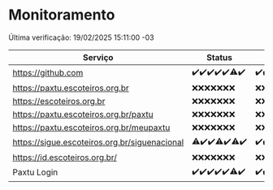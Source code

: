 # Monitoramento

Última verificação: 19/02/2025 15:11:00 -03

|Serviço|Status|Últimas 24h|
|---|---|---|
|https://github.com|<span title="2025-02-12: OK=23">✔️</span><span title="2025-02-13: OK=23">✔️</span><span title="2025-02-14: OK=23">✔️</span><span title="2025-02-15: OK=23">✔️</span><span title="2025-02-16: OK=23">✔️</span><span title="2025-02-17: OK=22, Falhas=1">⚠️</span><span title="2025-02-18: OK=17">✔️</span>|<span title="18/02/2025 15:11:00 -03 : 200">✔️</span><span title="18/02/2025 16:07:00 -03 : 200">✔️</span><span title="18/02/2025 17:09:00 -03 : 200">✔️</span><span title="18/02/2025 18:07:00 -03 : 200">✔️</span><span title="18/02/2025 19:07:00 -03 : 200">✔️</span><span title="18/02/2025 20:07:00 -03 : 200">✔️</span><span title="18/02/2025 21:40:00 -03 : 200">✔️</span><span title="18/02/2025 23:10:00 -03 : 200">✔️</span><span title="19/02/2025 00:13:00 -03 : 200">✔️</span><span title="19/02/2025 01:10:00 -03 : 200">✔️</span><span title="19/02/2025 02:08:00 -03 : 200">✔️</span><span title="19/02/2025 03:12:00 -03 : 200">✔️</span><span title="19/02/2025 04:08:00 -03 : 200">✔️</span><span title="19/02/2025 05:12:00 -03 : 200">✔️</span><span title="19/02/2025 06:09:00 -03 : 200">✔️</span><span title="19/02/2025 07:09:00 -03 : 200">✔️</span><span title="19/02/2025 08:07:00 -03 : 200">✔️</span><span title="19/02/2025 09:15:00 -03 : 200">✔️</span><span title="19/02/2025 10:15:00 -03 : 200">✔️</span><span title="19/02/2025 11:08:00 -03 : 200">✔️</span><span title="19/02/2025 12:09:00 -03 : 200">✔️</span><span title="19/02/2025 13:10:00 -03 : 200">✔️</span><span title="19/02/2025 14:07:00 -03 : 200">✔️</span><span title="19/02/2025 15:11:00 -03 : 200">✔️</span>|
|https://paxtu.escoteiros.org.br|<span title="2025-02-12: Falhas=23">❌</span><span title="2025-02-13: Falhas=23">❌</span><span title="2025-02-14: Falhas=23">❌</span><span title="2025-02-15: Falhas=23">❌</span><span title="2025-02-16: Falhas=23">❌</span><span title="2025-02-17: Falhas=23">❌</span><span title="2025-02-18: Falhas=17">❌</span>|<span title="18/02/2025 15:11:00 -03 : 403">❌</span><span title="18/02/2025 16:07:00 -03 : 403">❌</span><span title="18/02/2025 17:09:00 -03 : 403">❌</span><span title="18/02/2025 18:07:00 -03 : 403">❌</span><span title="18/02/2025 19:07:00 -03 : 403">❌</span><span title="18/02/2025 20:07:00 -03 : 403">❌</span><span title="18/02/2025 21:40:00 -03 : 403">❌</span><span title="18/02/2025 23:10:00 -03 : 403">❌</span><span title="19/02/2025 00:13:00 -03 : 403">❌</span><span title="19/02/2025 01:10:00 -03 : 403">❌</span><span title="19/02/2025 02:08:00 -03 : 403">❌</span><span title="19/02/2025 03:12:00 -03 : 403">❌</span><span title="19/02/2025 04:08:00 -03 : 403">❌</span><span title="19/02/2025 05:12:00 -03 : 403">❌</span><span title="19/02/2025 06:09:00 -03 : 403">❌</span><span title="19/02/2025 07:09:00 -03 : 403">❌</span><span title="19/02/2025 08:07:00 -03 : 403">❌</span><span title="19/02/2025 09:15:00 -03 : 403">❌</span><span title="19/02/2025 10:15:00 -03 : 403">❌</span><span title="19/02/2025 11:08:00 -03 : 403">❌</span><span title="19/02/2025 12:09:00 -03 : 403">❌</span><span title="19/02/2025 13:10:00 -03 : 403">❌</span><span title="19/02/2025 14:07:00 -03 : 403">❌</span><span title="19/02/2025 15:11:00 -03 : 403">❌</span>|
|https://escoteiros.org.br|<span title="2025-02-12: Falhas=23">❌</span><span title="2025-02-13: Falhas=23">❌</span><span title="2025-02-14: Falhas=23">❌</span><span title="2025-02-15: Falhas=23">❌</span><span title="2025-02-16: Falhas=23">❌</span><span title="2025-02-17: Falhas=23">❌</span><span title="2025-02-18: Falhas=17">❌</span>|<span title="18/02/2025 15:12:00 -03 : 403">❌</span><span title="18/02/2025 16:07:00 -03 : 403">❌</span><span title="18/02/2025 17:09:00 -03 : 403">❌</span><span title="18/02/2025 18:07:00 -03 : 403">❌</span><span title="18/02/2025 19:07:00 -03 : 403">❌</span><span title="18/02/2025 20:07:00 -03 : 403">❌</span><span title="18/02/2025 21:40:00 -03 : 403">❌</span><span title="18/02/2025 23:10:00 -03 : 403">❌</span><span title="19/02/2025 00:13:00 -03 : 403">❌</span><span title="19/02/2025 01:10:00 -03 : 403">❌</span><span title="19/02/2025 02:08:00 -03 : 403">❌</span><span title="19/02/2025 03:12:00 -03 : 403">❌</span><span title="19/02/2025 04:08:00 -03 : 403">❌</span><span title="19/02/2025 05:12:00 -03 : 403">❌</span><span title="19/02/2025 06:09:00 -03 : 403">❌</span><span title="19/02/2025 07:09:00 -03 : 403">❌</span><span title="19/02/2025 08:07:00 -03 : 403">❌</span><span title="19/02/2025 09:15:00 -03 : 403">❌</span><span title="19/02/2025 10:15:00 -03 : 403">❌</span><span title="19/02/2025 11:08:00 -03 : 403">❌</span><span title="19/02/2025 12:09:00 -03 : 403">❌</span><span title="19/02/2025 13:10:00 -03 : 403">❌</span><span title="19/02/2025 14:07:00 -03 : 403">❌</span><span title="19/02/2025 15:11:00 -03 : 403">❌</span>|
|https://paxtu.escoteiros.org.br/paxtu|<span title="2025-02-12: Falhas=23">❌</span><span title="2025-02-13: Falhas=23">❌</span><span title="2025-02-14: Falhas=23">❌</span><span title="2025-02-15: Falhas=23">❌</span><span title="2025-02-16: Falhas=23">❌</span><span title="2025-02-17: Falhas=23">❌</span><span title="2025-02-18: Falhas=17">❌</span>|<span title="18/02/2025 15:12:00 -03 : 403">❌</span><span title="18/02/2025 16:07:00 -03 : 403">❌</span><span title="18/02/2025 17:09:00 -03 : 403">❌</span><span title="18/02/2025 18:07:00 -03 : 403">❌</span><span title="18/02/2025 19:07:00 -03 : 403">❌</span><span title="18/02/2025 20:07:00 -03 : 403">❌</span><span title="18/02/2025 21:40:00 -03 : 403">❌</span><span title="18/02/2025 23:10:00 -03 : 403">❌</span><span title="19/02/2025 00:13:00 -03 : 403">❌</span><span title="19/02/2025 01:10:00 -03 : 403">❌</span><span title="19/02/2025 02:08:00 -03 : 403">❌</span><span title="19/02/2025 03:12:00 -03 : 403">❌</span><span title="19/02/2025 04:08:00 -03 : 403">❌</span><span title="19/02/2025 05:12:00 -03 : 403">❌</span><span title="19/02/2025 06:09:00 -03 : 403">❌</span><span title="19/02/2025 07:09:00 -03 : 403">❌</span><span title="19/02/2025 08:07:00 -03 : 403">❌</span><span title="19/02/2025 09:15:00 -03 : 403">❌</span><span title="19/02/2025 10:15:00 -03 : 403">❌</span><span title="19/02/2025 11:08:00 -03 : 403">❌</span><span title="19/02/2025 12:09:00 -03 : 403">❌</span><span title="19/02/2025 13:10:00 -03 : 403">❌</span><span title="19/02/2025 14:07:00 -03 : 403">❌</span><span title="19/02/2025 15:11:00 -03 : 403">❌</span>|
|https://paxtu.escoteiros.org.br/meupaxtu|<span title="2025-02-12: Falhas=23">❌</span><span title="2025-02-13: Falhas=23">❌</span><span title="2025-02-14: Falhas=23">❌</span><span title="2025-02-15: Falhas=23">❌</span><span title="2025-02-16: Falhas=23">❌</span><span title="2025-02-17: Falhas=23">❌</span><span title="2025-02-18: Falhas=17">❌</span>|<span title="18/02/2025 15:12:00 -03 : 403">❌</span><span title="18/02/2025 16:07:00 -03 : 403">❌</span><span title="18/02/2025 17:09:00 -03 : 403">❌</span><span title="18/02/2025 18:07:00 -03 : 403">❌</span><span title="18/02/2025 19:07:00 -03 : 403">❌</span><span title="18/02/2025 20:07:00 -03 : 403">❌</span><span title="18/02/2025 21:40:00 -03 : 403">❌</span><span title="18/02/2025 23:10:00 -03 : 403">❌</span><span title="19/02/2025 00:13:00 -03 : 403">❌</span><span title="19/02/2025 01:10:00 -03 : 403">❌</span><span title="19/02/2025 02:08:00 -03 : 403">❌</span><span title="19/02/2025 03:12:00 -03 : 403">❌</span><span title="19/02/2025 04:08:00 -03 : 403">❌</span><span title="19/02/2025 05:12:00 -03 : 403">❌</span><span title="19/02/2025 06:09:00 -03 : 403">❌</span><span title="19/02/2025 07:09:00 -03 : 403">❌</span><span title="19/02/2025 08:07:00 -03 : 403">❌</span><span title="19/02/2025 09:15:00 -03 : 403">❌</span><span title="19/02/2025 10:15:00 -03 : 403">❌</span><span title="19/02/2025 11:08:00 -03 : 403">❌</span><span title="19/02/2025 12:09:00 -03 : 403">❌</span><span title="19/02/2025 13:10:00 -03 : 403">❌</span><span title="19/02/2025 14:07:00 -03 : 403">❌</span><span title="19/02/2025 15:11:00 -03 : 403">❌</span>|
|https://sigue.escoteiros.org.br/siguenacional|<span title="2025-02-12: OK=22, Falhas=1">⚠️</span><span title="2025-02-13: OK=23">✔️</span><span title="2025-02-14: OK=23">✔️</span><span title="2025-02-15: OK=22, Falhas=1">⚠️</span><span title="2025-02-16: OK=23">✔️</span><span title="2025-02-17: OK=22, Falhas=1">⚠️</span><span title="2025-02-18: OK=17">✔️</span>|<span title="18/02/2025 15:12:00 -03 : 200">✔️</span><span title="18/02/2025 16:07:00 -03 : 200">✔️</span><span title="18/02/2025 17:09:00 -03 : 200">✔️</span><span title="18/02/2025 18:07:00 -03 : 200">✔️</span><span title="18/02/2025 19:07:00 -03 : 200">✔️</span><span title="18/02/2025 20:07:00 -03 : 200">✔️</span><span title="18/02/2025 21:40:00 -03 : 200">✔️</span><span title="18/02/2025 23:10:00 -03 : 200">✔️</span><span title="19/02/2025 00:13:00 -03 : 200">✔️</span><span title="19/02/2025 01:10:00 -03 : 200">✔️</span><span title="19/02/2025 02:08:00 -03 : 200">✔️</span><span title="19/02/2025 03:12:00 -03 : 200">✔️</span><span title="19/02/2025 04:08:00 -03 : 200">✔️</span><span title="19/02/2025 05:12:00 -03 : 200">✔️</span><span title="19/02/2025 06:09:00 -03 : 200">✔️</span><span title="19/02/2025 07:09:00 -03 : 200">✔️</span><span title="19/02/2025 08:07:00 -03 : 200">✔️</span><span title="19/02/2025 09:15:00 -03 : 200">✔️</span><span title="19/02/2025 10:15:00 -03 : 200">✔️</span><span title="19/02/2025 11:08:00 -03 : 200">✔️</span><span title="19/02/2025 12:09:00 -03 : 200">✔️</span><span title="19/02/2025 13:10:00 -03 : 200">✔️</span><span title="19/02/2025 14:07:00 -03 : 200">✔️</span><span title="19/02/2025 15:11:00 -03 : 200">✔️</span>|
|https://id.escoteiros.org.br/|<span title="2025-02-12: Falhas=23">❌</span><span title="2025-02-13: Falhas=23">❌</span><span title="2025-02-14: Falhas=23">❌</span><span title="2025-02-15: Falhas=23">❌</span><span title="2025-02-16: Falhas=23">❌</span><span title="2025-02-17: Falhas=23">❌</span><span title="2025-02-18: Falhas=17">❌</span>|<span title="18/02/2025 15:12:00 -03 : 403">❌</span><span title="18/02/2025 16:07:00 -03 : 403">❌</span><span title="18/02/2025 17:09:00 -03 : 403">❌</span><span title="18/02/2025 18:07:00 -03 : 403">❌</span><span title="18/02/2025 19:07:00 -03 : 403">❌</span><span title="18/02/2025 20:07:00 -03 : 403">❌</span><span title="18/02/2025 21:40:00 -03 : 403">❌</span><span title="18/02/2025 23:10:00 -03 : 403">❌</span><span title="19/02/2025 00:13:00 -03 : 403">❌</span><span title="19/02/2025 01:10:00 -03 : 403">❌</span><span title="19/02/2025 02:08:00 -03 : 403">❌</span><span title="19/02/2025 03:12:00 -03 : 403">❌</span><span title="19/02/2025 04:08:00 -03 : 403">❌</span><span title="19/02/2025 05:12:00 -03 : 403">❌</span><span title="19/02/2025 06:09:00 -03 : 403">❌</span><span title="19/02/2025 07:09:00 -03 : 403">❌</span><span title="19/02/2025 08:07:00 -03 : 403">❌</span><span title="19/02/2025 09:15:00 -03 : 403">❌</span><span title="19/02/2025 10:15:00 -03 : 403">❌</span><span title="19/02/2025 11:08:00 -03 : 403">❌</span><span title="19/02/2025 12:09:00 -03 : 403">❌</span><span title="19/02/2025 13:10:00 -03 : 403">❌</span><span title="19/02/2025 14:07:00 -03 : 403">❌</span><span title="19/02/2025 15:11:00 -03 : 403">❌</span>|
|Paxtu Login|<span title="2025-02-12: OK=23">✔️</span><span title="2025-02-13: OK=23">✔️</span><span title="2025-02-14: OK=23">✔️</span><span title="2025-02-15: OK=23">✔️</span><span title="2025-02-16: OK=23">✔️</span><span title="2025-02-17: OK=22, Falhas=1">⚠️</span><span title="2025-02-18: OK=17">✔️</span>|<span title="18/02/2025 15:12:00 -03 : 200">✔️</span><span title="18/02/2025 16:07:00 -03 : 200">✔️</span><span title="18/02/2025 17:09:00 -03 : 200">✔️</span><span title="18/02/2025 18:07:00 -03 : 200">✔️</span><span title="18/02/2025 19:07:00 -03 : 200">✔️</span><span title="18/02/2025 20:07:00 -03 : 200">✔️</span><span title="18/02/2025 21:40:00 -03 : 200">✔️</span><span title="18/02/2025 23:10:00 -03 : 200">✔️</span><span title="19/02/2025 00:13:00 -03 : 500">❌</span><span title="19/02/2025 01:10:00 -03 : 200">✔️</span><span title="19/02/2025 02:08:00 -03 : 200">✔️</span><span title="19/02/2025 03:12:00 -03 : 200">✔️</span><span title="19/02/2025 04:08:00 -03 : 200">✔️</span><span title="19/02/2025 05:12:00 -03 : 200">✔️</span><span title="19/02/2025 06:09:00 -03 : 200">✔️</span><span title="19/02/2025 07:09:00 -03 : 200">✔️</span><span title="19/02/2025 08:07:00 -03 : 200">✔️</span><span title="19/02/2025 09:15:00 -03 : 200">✔️</span><span title="19/02/2025 10:15:00 -03 : 200">✔️</span><span title="19/02/2025 11:08:00 -03 : 200">✔️</span><span title="19/02/2025 12:09:00 -03 : 200">✔️</span><span title="19/02/2025 13:10:00 -03 : 200">✔️</span><span title="19/02/2025 14:07:00 -03 : 200">✔️</span><span title="19/02/2025 15:11:00 -03 : 200">✔️</span>|
